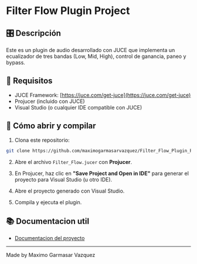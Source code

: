 # Filter Flow Plugin Project

## 🎛️ Descripción
Este es un plugin de audio desarrollado con JUCE que implementa un ecualizador de tres bandas (Low, Mid, High), control de ganancia, paneo y bypass.

## 🧰 Requisitos
- JUCE Framework: [https://juce.com/get-juce](https://juce.com/get-juce)
- Projucer (incluido con JUCE)
- Visual Studio (o cualquier IDE compatible con JUCE)

## 🚀 Cómo abrir y compilar

1. Clona este repositorio:

```bash
git clone https://github.com/maximogarmasarvazquez/Filter_Flow_Plugin_Proyect.git
```

2. Abre el archivo `Filter_Flow.jucer` con **Projucer**.

3. En Projucer, haz clic en **"Save Project and Open in IDE"** para generar el proyecto para Visual Studio (u otro IDE).

4. Abre el proyecto generado con Visual Studio.

5. Compila y ejecuta el plugin.


## 📚 Documentacion util
- [Documentacion del proyecto](https://docs.google.com/document/d/1EjXFpAUDpAWw3J2_LfyfRUM3T1KWU38gVQ9OD6Acj6A/edit?usp=sharing)

---

Made by Maximo Garmasar Vazquez